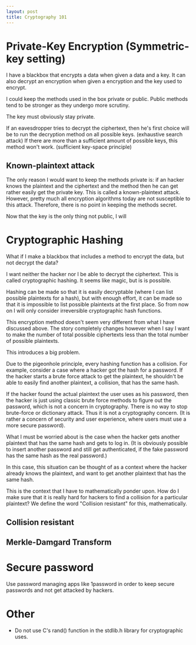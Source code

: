 ```yaml
---
layout: post
title: Cryptography 101
---
```

# Private-Key Encryption (Symmetric-key setting)
I have a blackbox that encrypts a data when given a data and a key. It can also decrypt an encryption when given a encryption and the key used to encrypt.

I could keep the methods used in the box private or public. Public methods tend to be stronger as they undergo more scrutiny.

The key must obviously stay private.

If an eavesdropper tries to decrypt the ciphertext, then he's first choice will be to  run the decryption method on all possible keys. (exhaustive search attack) If there are more than a sufficient amount of possible keys, this method won't work. (sufficient key-space principle)

## Known-plaintext attack
The only reason I would want to keep the methods private is: if an hacker knows the plaintext and the ciphertext and the method then he can get rather easily get the private key. This is called a known-plaintext attack. However, pretty much all encryption algorithms today are not susceptible to this attack. Therefore, there is no point in keeping the methods secret.

Now that the key is the only thing not public, I will

# Cryptographic Hashing
What if I make a blackbox that includes a method to encrypt the data, but not decrypt the data?

I want neither the hacker nor I be able to decrypt the ciphertext. This is called cryptographic hashing. It seems like magic, but is is possible.

Hashing can be made so that it is easily decryptable (where I can list possible plaintexts for a hash), but with enough effort, it can be made so that it is impossible to list possible plaintexts at the first place. So from now on I will only consider irreversible cryptographic hash functions.

This encryption method doesn't seem very different from what I have discussed above. The story completely changes however when I say I want to make the number of total possible ciphertexts less than the total number of possible plaintexts.

This introduces a big problem.

Due to the pigeonhole principle, every hashing function has a collision. For example, consider a case where a hacker got the hash for a password. If the hacker starts a brute force attack to get the plaintext, he shouldn't be able to easily find another plaintext, a collision, that has the same hash.

If the hacker found the actual plaintext the user uses as his password, then the hacker is just using classic brute force methods to figure out the password, which is not a concern in cryptography. There is no way to stop brute-force or dictionary attack. Thus it is not a cryptography concern. (It is rather a concern of security and user experience, where users must use a more secure password).

What I must be worried about is the case when the hacker gets another plaintext that has the same hash and gets to log in.
(It is obviously possible to insert another password and still get authenticated, if the fake password has the same hash as the real password.)

In this case, this situation can be thought of as a context where the hacker already knows the plaintext, and want to get another plaintext that has the same hash.

This is the context that I have to mathematically ponder upon.
How do I make sure that it is really hard for hackers to find a collision for a particular plaintext? We define the word "Collision resistant" for this, mathematically.

## Collision resistant

## Merkle-Damgard Transform

# Secure password
Use password managing apps like 1password in order to keep secure passwords and not get attacked by hackers.

# Other
* Do not use C's rand() function in the stdlib.h library for cryptographic uses.
<!--stackedit_data:
eyJoaXN0b3J5IjpbLTQwMTEzNjQwNCwtNzE5MTIzNTEwLC0xNz
I4MTA4MTYyLDQ5ODY3MTA2NCwxOTA4MTk2MzQ4LDEwNzYxNTE4
ODEsNjcxMTU2MzgxLC0xMDc3MDEwNTI5LC0xODcyOTQyOTYxLC
0xNjE3Nzg4NDkwLC0xMDA3NjEyODEzLDE3Njc5MTAxMTUsMTMz
NDQ3NjIyMSwtMjAxMzYwMzg5Miw1MzY5OTgzODRdfQ==
-->